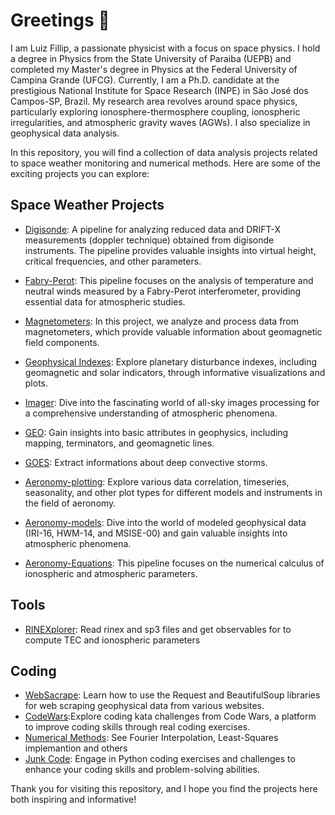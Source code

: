
# Greetings :ghost:

I am Luiz Fillip, a passionate physicist with a focus on space physics. I hold a degree in Physics from the State University of Paraiba (UEPB) and completed my Master's degree in Physics at the Federal University of Campina Grande (UFCG). Currently, I am a Ph.D. candidate at the prestigious National Institute for Space Research (INPE) in São José dos Campos-SP, Brazil. My research area revolves around space physics, particularly exploring ionosphere-thermosphere coupling, ionospheric irregularities, and atmospheric gravity waves (AGWs). I also specialize in geophysical data analysis.

In this repository, you will find a collection of data analysis projects related to space weather monitoring and numerical methods. Here are some of the exciting projects you can explore:

## Space Weather Projects

- [Digisonde](https://github.com/LuizFillip/Digisonde): A pipeline for analyzing reduced data and DRIFT-X measurements (doppler technique) obtained from digisonde instruments. The pipeline provides valuable insights into virtual height, critical frequencies, and other parameters.

- [Fabry-Perot](https://github.com/LuizFillip/Fabry-Perot): This pipeline focuses on the analysis of temperature and neutral winds measured by a Fabry-Perot interferometer, providing essential data for atmospheric studies.

- [Magnetometers](https://github.com/LuizFillip/Magnetometers): In this project, we analyze and process data from magnetometers, which provide valuable information about geomagnetic field components.

- [Geophysical Indexes](https://github.com/LuizFillip/PlanetaryIndices): Explore planetary disturbance indexes, including geomagnetic and solar indicators, through informative visualizations and plots.

- [Imager](https://github.com/LuizFillip/Imager): Dive into the fascinating world of all-sky images processing for a comprehensive understanding of atmospheric phenomena.

- [GEO](https://github.com/LuizFillip/GEO): Gain insights into basic attributes in geophysics, including mapping, terminators, and geomagnetic lines.
- [GOES]((https://github.com/LuizFillip/GOES)): Extract informations about deep convective storms.


- [Aeronomy-plotting](https://github.com/LuizFillip/Aeronomy-plots): Explore various data correlation, timeseries, seasonality, and other plot types for different models and instruments in the field of aeronomy.

- [Aeronomy-models](https://github.com/LuizFillip/Aeronomy-models): Dive into the world of modeled geophysical data (IRI-16, HWM-14, and MSISE-00) and gain valuable insights into atmospheric phenomena.

- [Aeronomy-Equations](https://github.com/LuizFillip/Ionosphere):  This pipeline focuses on the numerical calculus of ionospheric and atmospheric parameters.

## Tools

- [RINEXplorer](https://github.com/LuizFillip/RINEXplorer): Read rinex and sp3 files and get observables for to compute TEC and ionospheric parameters

## Coding 
 - [WebSacrape](https://github.com/LuizFillip/Webscrape): Learn how to use the Request and BeautifulSoup libraries for web scraping geophysical data from various websites.
 - [CodeWars](https://github.com/LuizFillip/CodeWars):Explore coding kata challenges from Code Wars, a platform to improve coding skills through real coding exercises.
 - [Numerical Methods](https://github.com/LuizFillip/NumericalMethods): See  Fourier Interpolation, Least-Squares implemantion and others
 - [Junk Code](https://github.com/LuizFillip/JunkCode): Engage in Python coding exercises and challenges to enhance your coding skills and problem-solving abilities.

Thank you for visiting this repository, and I hope you find the projects here both inspiring and informative!


